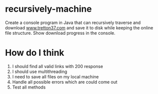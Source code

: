 # recursively-machine
Create a console program in Java that can recursively traverse and download www.tretton37.com and save it to disk while keeping the online file structure. Show download progress in the console. 

# How do I think 

1. I should find all valid links with 200 response 
2. I should use multithreading 
3. I need to save all files on my local machine
4. Handle all possible errors which are could come out
5. Test all methods